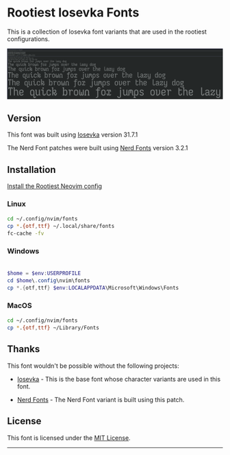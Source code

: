 # Rootiest Iosevka Fonts

This is a collection of Iosevka font variants that are used in the rootiest configurations.

![Rootiest Iosevka V2 Font - Regular](./iosevka-v2-regular.png)

## Version

This font was built using
[Iosevka](https://github.com/be5invis/Iosevka) version 31.7.1

The Nerd Font patches were built using
[Nerd Fonts](https://github.com/ryanoasis/nerd-fonts) version 3.2.1

## Installation

[Install the Rootiest Neovim config](../README.md#installation)

### Linux

```bash
cd ~/.config/nvim/fonts
cp *.{otf,ttf} ~/.local/share/fonts
fc-cache -fv
```

### Windows

```powershell

$home = $env:USERPROFILE
cd $home\.config\nvim\fonts
cp *.{otf,ttf} $env:LOCALAPPDATA\Microsoft\Windows\Fonts
```

### MacOS

```bash
cd ~/.config/nvim/fonts
cp *.{otf,ttf} ~/Library/Fonts
```

## Thanks

This font wouldn't be possible without the following projects:

- [Iosevka](https://github.com/be5invis/Iosevka) -
  This is the base font whose character variants are used in this font.

- [Nerd Fonts](https://github.com/ryanoasis/nerd-fonts) -
  The Nerd Font variant is built using this patch.

## License

This font is licensed under the [MIT License](../LICENSE).

---
